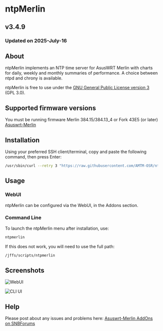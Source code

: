 # ntpMerlin

## v3.4.9
### Updated on 2025-July-16
## About
ntpMerlin implements an NTP time server for AsusWRT Merlin with charts for daily, weekly and monthly summaries of performance. A choice between ntpd and chrony is available.

ntpMerlin is free to use under the [GNU General Public License version 3](https://opensource.org/licenses/GPL-3.0) (GPL 3.0).

## Supported firmware versions
You must be running firmware Merlin 384.15/384.13_4 or Fork 43E5 (or later) [Asuswrt-Merlin](https://asuswrt.lostrealm.ca/)

## Installation
Using your preferred SSH client/terminal, copy and paste the following command, then press Enter:

```sh
/usr/sbin/curl --retry 3 "https://raw.githubusercontent.com/AMTM-OSR/ntpMerlin/master/ntpmerlin.sh" -o "/jffs/scripts/ntpmerlin" && chmod 0755 /jffs/scripts/ntpmerlin && /jffs/scripts/ntpmerlin install
```

## Usage
### WebUI
ntpMerlin can be configured via the WebUI, in the Addons section.

### Command Line
To launch the ntpMerlin menu after installation, use:
```sh
ntpmerlin
```

If this does not work, you will need to use the full path:
```sh
/jffs/scripts/ntpmerlin
```

## Screenshots

![WebUI](https://puu.sh/HF2uc/396909c6c7.png)

![CLI UI](https://puu.sh/HF2u3/02f06c84a4.png)

## Help
Please post about any issues and problems here: [Asuswrt-Merlin AddOns on SNBForums](https://www.snbforums.com/forums/asuswrt-merlin-addons.60/?prefix_id=22)
